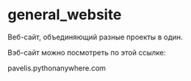 # general_website

Веб-сайт, объединяющий разные проекты в один.

Вэб-сайт можно посмотреть по этой ссылке:

pavelis.pythonanywhere.com
